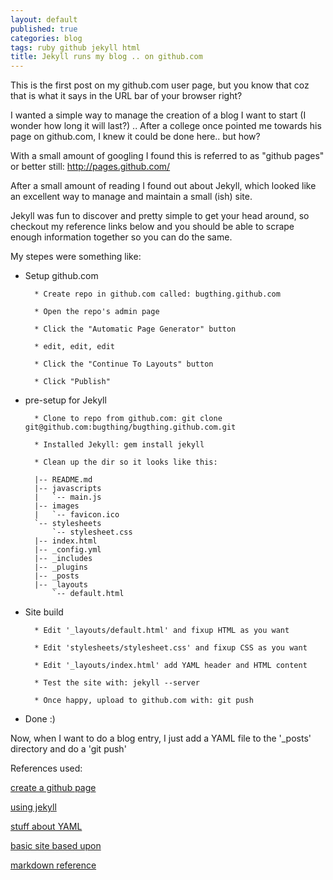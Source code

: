 ```yaml
---
layout: default
published: true
categories: blog
tags: ruby github jekyll html
title: Jekyll runs my blog .. on github.com
---
```

This is the first post on my github.com user page, but you know that coz that 
is what it says in the URL bar of your browser right?

I wanted a simple way to manage the creation of a blog I want to start (I wonder
how long it will last?) .. After a college once pointed me towards his page on 
github.com, I knew it could be done here.. but how?

With a small amount of googling I found this is referred to as "github pages" 
or better still: http://pages.github.com/

After a small amount of reading I found out about Jekyll, which looked like an 
excellent way to manage and maintain a small (ish) site.

Jekyll was fun to discover and pretty simple to get your head around, so 
checkout my reference links below and you should be able to scrape enough 
information together so you can do the same.

My stepes were something like:

* Setup github.com

        * Create repo in github.com called: bugthing.github.com

        * Open the repo's admin page

        * Click the "Automatic Page Generator" button

        * edit, edit, edit

        * Click the "Continue To Layouts" button

        * Click "Publish" 

* pre-setup for Jekyll

        * Clone to repo from github.com: git clone git@github.com:bugthing/bugthing.github.com.git

        * Installed Jekyll: gem install jekyll

        * Clean up the dir so it looks like this:

        |-- README.md
        |-- javascripts
        |   `-- main.js
        |-- images
        |   `-- favicon.ico
        `-- stylesheets
            `-- stylesheet.css
        |-- index.html
        |-- _config.yml
        |-- _includes
        |-- _plugins
        |-- _posts
        |-- _layouts
            `-- default.html

* Site build

        * Edit '_layouts/default.html' and fixup HTML as you want

        * Edit 'stylesheets/stylesheet.css' and fixup CSS as you want

        * Edit '_layouts/index.html' add YAML header and HTML content

        * Test the site with: jekyll --server

        * Once happy, upload to github.com with: git push

* Done :)

Now, when I want to do a blog entry, I just add a YAML file to the '_posts' directory and do a 'git push'

References used: 

[create a github page](https://help.github.com/articles/creating-pages-with-the-automatic-generator)

[using jekyll](http://net.tutsplus.com/tutorials/other/building-static-sites-with-jekyll/)

[stuff about YAML](https://github.com/mojombo/jekyll/wiki/yaml-front-matter)

[basic site based upon](http://speckyboy.com/2012/05/15/coding-the-digg-v4-layout-with-html5-and-css3/)

[markdown reference](http://daringfireball.net/projects/markdown/syntax/)

